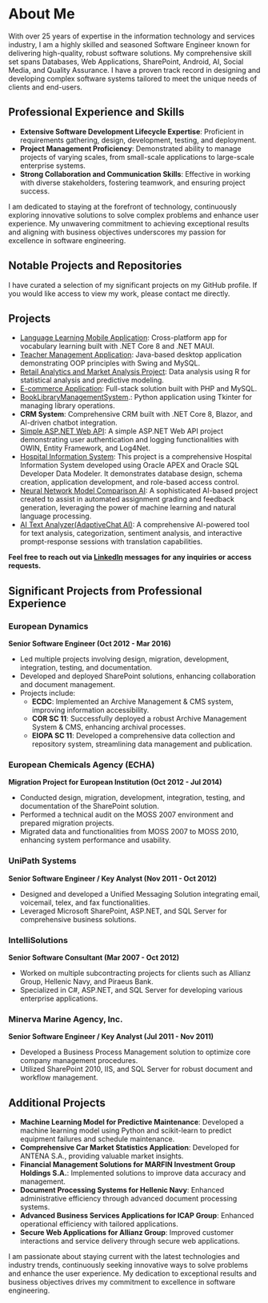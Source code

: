 # About Me

With over 25 years of expertise in the information technology and services industry, I am a highly skilled and seasoned Software Engineer known for delivering high-quality, robust software solutions. My comprehensive skill set spans Databases, Web Applications, SharePoint, Android, AI, Social Media, and Quality Assurance. I have a proven track record in designing and developing complex software systems tailored to meet the unique needs of clients and end-users.

## Professional Experience and Skills

- **Extensive Software Development Lifecycle Expertise**: Proficient in requirements gathering, design, development, testing, and deployment.
- **Project Management Proficiency**: Demonstrated ability to manage projects of varying scales, from small-scale applications to large-scale enterprise systems.
- **Strong Collaboration and Communication Skills**: Effective in working with diverse stakeholders, fostering teamwork, and ensuring project success.

I am dedicated to staying at the forefront of technology, continuously exploring innovative solutions to solve complex problems and enhance user experience. My unwavering commitment to achieving exceptional results and aligning with business objectives underscores my passion for excellence in software engineering.

## Notable Projects and Repositories

I have curated a selection of my significant projects on my GitHub profile. If you would like access to view my work, please contact me directly.

## Projects

- [Language Learning Mobile Application](https://github.com/pbernalis/pbernalis/blob/main/MAUILanguageLearner/README.md): Cross-platform app for vocabulary learning built with .NET Core 8 and .NET MAUI.
- [Teacher Management Application](https://github.com/pbernalis/pbernalis/blob/main/JavaTeacherManager/README.md): Java-based desktop application demonstrating OOP principles with Swing and MySQL.
- [Retail Analytics and Market Analysis Project](https://github.com/pbernalis/pbernalis/blob/main/Market-Analysis-R/README.md): Data analysis using R for statistical analysis and predictive modeling.
- [E-commerce Application](https://github.com/pbernalis/pbernalis/blob/main/PizzaBites/Readme.md): Full-stack solution built with PHP and MySQL.
- [BookLibraryManagementSystem](https://github.com/pbernalis/pbernalis/blob/main/BookLibraryManagementSystem/README.md).: Python application using Tkinter for managing library operations.
- **CRM System**: Comprehensive CRM built with .NET Core 8, Blazor, and AI-driven chatbot integration.
- [Simple ASP.NET Web API](https://github.com/pbernalis/pbernalis/blob/main/SimpleWebAPI/README.md): A simple ASP.NET Web API project demonstrating user authentication and logging functionalities with OWIN, Entity Framework, and Log4Net.
- [Hospital Information System](https://github.com/pbernalis/pbernalis/blob/main/Hospital%20Information%20System%20Oracle%20APEX/README.md): This project is a comprehensive Hospital Information System developed using Oracle APEX and Oracle SQL Developer Data Modeler. It demonstrates database design, schema creation, application development, and role-based access control.
- [Neural Network Model Comparison AI](https://github.com/pbernalis/pbernalis/blob/main/neural-network-model-comparisont-AI/README.md): A sophisticated AI-based project created to assist in automated assignment grading and feedback generation, leveraging the power of machine learning and natural language processing.
- [AI Text Analyzer(AdaptiveChat AI)](https://github.com/pbernalis/pbernalis/blob/main/AITextAnalyzer/README.md): A comprehensive AI-powered tool for text analysis, categorization, sentiment analysis, and interactive prompt-response sessions with translation capabilities.

**Feel free to reach out via [LinkedIn](https://www.linkedin.com/in/pbernalis/) messages for any inquiries or access requests.**


## Significant Projects from Professional Experience

### European Dynamics
**Senior Software Engineer (Oct 2012 - Mar 2016)**
- Led multiple projects involving design, migration, development, integration, testing, and documentation.
- Developed and deployed SharePoint solutions, enhancing collaboration and document management.
- Projects include:
  - **ECDC**: Implemented an Archive Management & CMS system, improving information accessibility.
  - **COR SC 11**: Successfully deployed a robust Archive Management System & CMS, enhancing archival processes.
  - **EIOPA SC 11**: Developed a comprehensive data collection and repository system, streamlining data management and publication.

### European Chemicals Agency (ECHA)
**Migration Project for European Institution (Oct 2012 - Jul 2014)**
- Conducted design, migration, development, integration, testing, and documentation of the SharePoint solution.
- Performed a technical audit on the MOSS 2007 environment and prepared migration projects.
- Migrated data and functionalities from MOSS 2007 to MOSS 2010, enhancing system performance and usability.

### UniPath Systems
**Senior Software Engineer / Key Analyst (Nov 2011 - Oct 2012)**
- Designed and developed a Unified Messaging Solution integrating email, voicemail, telex, and fax functionalities.
- Leveraged Microsoft SharePoint, ASP.NET, and SQL Server for comprehensive business solutions.

### IntelliSolutions
**Senior Software Consultant (Mar 2007 - Oct 2012)**
- Worked on multiple subcontracting projects for clients such as Allianz Group, Hellenic Navy, and Piraeus Bank.
- Specialized in C#, ASP.NET, and SQL Server for developing various enterprise applications.

### Minerva Marine Agency, Inc.
**Senior Software Engineer / Key Analyst (Jul 2011 - Nov 2011)**
- Developed a Business Process Management solution to optimize core company management procedures.
- Utilized SharePoint 2010, IIS, and SQL Server for robust document and workflow management.

## Additional Projects

- **Machine Learning Model for Predictive Maintenance**: Developed a machine learning model using Python and scikit-learn to predict equipment failures and schedule maintenance.
- **Comprehensive Car Market Statistics Application**: Developed for ANTENA S.A., providing valuable market insights.
- **Financial Management Solutions for MARFIN Investment Group Holdings S.A.**: Implemented solutions to improve data accuracy and management.
- **Document Processing Systems for Hellenic Navy**: Enhanced administrative efficiency through advanced document processing systems.
- **Advanced Business Services Applications for ICAP Group**: Enhanced operational efficiency with tailored applications.
- **Secure Web Applications for Allianz Group**: Improved customer interactions and service delivery through secure web applications.

I am passionate about staying current with the latest technologies and industry trends, continuously seeking innovative ways to solve problems and enhance the user experience. My dedication to exceptional results and business objectives drives my commitment to excellence in software engineering.
